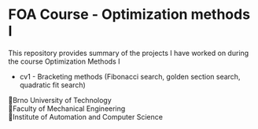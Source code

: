 # FOA Course - Optimization methods I 

This repository provides summary of the projects I have worked on during the course Optimization Methods I

* cv1 - Bracketing methods (Fibonacci search, golden section search, quadratic fit search)

🔴Brno University of Technology  
🔴Faculty of Mechanical Engineering  
🔴Institute of Automation and Computer Science  



